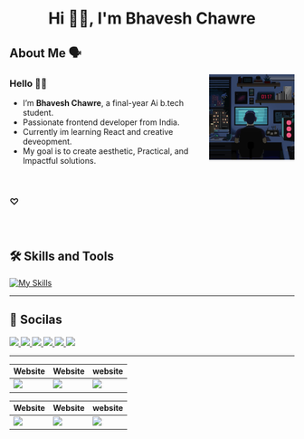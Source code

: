 <h1 align="center"> Hi 👋🏻, I'm  Bhavesh Chawre </h1>

<div>

<h2> About Me 🗣️</h2>
<img align="right" src="https://github.com/bhave5h/bhave5h/blob/dbefaea814cf595f2bf931063746f38e0e8a19fb/content/g.gif" width="30%" />


### Hello 👋🏻
- I’m **Bhavesh Chawre**, a final-year Ai b.tech student. <br>
- Passionate frontend developer from India. <br>
- Currently im learning React and creative deveopment. <br>
- My goal is to create aesthetic, Practical, and Impactful solutions.     

</div>
<br>

###   ♡

<br>

#

<h2>🛠 Skills and Tools</h2>  

[![My Skills](https://skillicons.dev/icons?i=html,css,js,react,jquery,bootstrap,php,mysql,tailwind,vite,vscode,sublime)](https://skillicons.dev)

<hr>

<h2>🤍 Socilas </h2> 

<a href="https://www.linkedin.com/in/bhavesh-chawre/" target="_blank"> 
<img src="https://www.readmecodegen.com/api/social-icon?name=linkedin&size=52&color=%233b82f6"/>
</a> 

<a href="bhaveshchawre1@gmail.com" target="_blank"> 
<img src="https://www.readmecodegen.com/api/social-icon?name=envelope&size=50&color=%23ffffff"/>
</a> 

<a href="https://www.instagram.com/bhaavesssh/" target="_blank"> 
<img src="https://www.readmecodegen.com/api/social-icon?name=instagram&size=52"/>
</a>

<a href="https://www.youtube.com/channel/UCOIqxyFw-qowC2TNqZbW8rg" target="_blank"> 
<img src="https://www.readmecodegen.com/api/social-icon?name=youtube&size=53"/>
</a> 

<a href="https://in.pinterest.com/bha4ve5h/" target="_blank"> 
<img src="https://www.readmecodegen.com/api/social-icon?name=pinterest&size=49"/>
</a> 

<a href="https://t.me/Bhave5h" target="_blank"> 
<img src="https://www.readmecodegen.com/api/social-icon?name=telegram&size=49"/>
</a> 

<hr>

<div align="Center">

| Website | Website | website |
| ------------- | ------------- | ------------- |
| <img src="https://i.pinimg.com/736x/ba/1d/83/ba1d8379bf219c3894e24ef3d044cf86.jpg"/> | <img src="https://i.pinimg.com/736x/ba/1d/83/ba1d8379bf219c3894e24ef3d044cf86.jpg"/> | <img src="https://i.pinimg.com/736x/ba/1d/83/ba1d8379bf219c3894e24ef3d044cf86.jpg"/> |

</div>

<div align="Center">

| Website | Website | website |
| ------------- | ------------- | ------------- |
| <img src="https://i.pinimg.com/736x/ba/1d/83/ba1d8379bf219c3894e24ef3d044cf86.jpg"/> | <img src="https://i.pinimg.com/736x/ba/1d/83/ba1d8379bf219c3894e24ef3d044cf86.jpg"/> | <img src="https://i.pinimg.com/736x/ba/1d/83/ba1d8379bf219c3894e24ef3d044cf86.jpg"/> |

</div>

<br>
<br>
<br>


